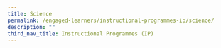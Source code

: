 ```yaml
---
title: Science
permalink: /engaged-learners/instructional-programmes-ip/science/
description: ""
third_nav_title: Instructional Programmes (IP)
---
```

